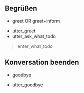 ## Begrüßen
* greet OR greet+inform
 - utter_greet
 - utter_ask_what_todo
> enter_what_todo

## Konversation beenden
* goodbye
 - utter_goodbye
 


